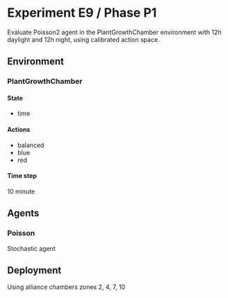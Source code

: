 # Experiment E9 / Phase P1

Evaluate Poisson2 agent in the PlantGrowthChamber environment with 12h daylight and 12h night, using calibrated action space.

## Environment
### PlantGrowthChamber
#### State
  - time

#### Actions
  - balanced
  - blue
  - red

#### Time step
10 minute

## Agents
### Poisson
Stochastic agent

## Deployment
Using alliance chambers zones 2, 4, 7, 10
